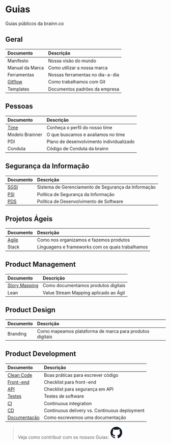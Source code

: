# Guias

Guias públicos da brainn.co

## Geral

|Documento|Descrição|
|:--------|:--------|
|Manifesto|Nossa visão do mundo|
|Manual da Marca|Como utilizar a nossa marca|
|Ferramentas|Nossas ferramentas no dia-a-dia|
|[Gitflow](/content/git.md) |Como trabalhamos com Git|
|Templates|Documentos padrões da empresa|

## Pessoas

|Documento|Descrição|
|:--------|:--------|
|[Time](/content/time.md)|Conheça o perfil do nosso time|
|Modelo Brainner|O que buscamos e avaliamos no time|
|PDI|Plano de desenvolvimento individualizado|
|Conduta|Código de Conduta da brainn|

## Segurança da Informação

|Documento|Descrição|
|:--------|:--------|
|[SGSI](content/sgsi.md)|Sistema de Gerenciamento de Segurança da Informação|
|[PSI](content/sgsi.md)|Política de Segurança da Informação|
|[PDS](content/pds.md)|Política de Desenvolvimento de Software|

## Projetos Ágeis

|Documento|Descrição|
|:--------|:--------|
|[Agile](/content/agile.md)|Como nos organizamos e fazemos produtos|
|Stack|Linguagens e frameworks com os quais trabalhamos|

## Product Management

|Documento|Descrição|
|:--------|:--------|
|[Story Mapping](/content/usm.md)|Como documentamos produtos digitais|
|Lean|Value Stream Mapping aplicado ao Ágil|

## Product Design

|Documento|Descrição|
|:--------|:--------|
|Branding|Como mapeamos plataforma de marca para produtos digitais|

## Product Development

|Documento|Descrição|
|:--------|:--------|
|[Clean Code](/content/codigo.md)|Boas práticas para escrever código|
|[Front-end](/content/front.md) |Checklist para front-end|
|[API](/content/api.md)|Checklist para segurança em API|
|[Testes](/content/testes.md)|Testes de software|
|[CI](/content/ci.md)|Continuous integration|
|[CD](/content/cd.md)|Continuous delivery vs. Continuous deployment|
|[Documentação](/content/doc.md)|Como escrevemos uma documentação|

> Veja como contribuir com os nossos Guias: ![/content/github.md](/content/img/github.svg)
